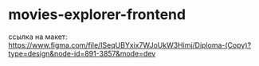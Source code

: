 # movies-explorer-frontend

ссылка на макет: https://www.figma.com/file/ISeqUBYxix7WJoUkW3Himj/Diploma-(Copy)?type=design&node-id=891-3857&mode=dev
